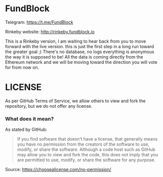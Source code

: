 # FundBlock

Telegram: https://t.me/FundBlock

Rinkeby website: http://rinkeby.fundblock.io

This is a Rinkeby version, I am waiting to hear back from you to move forward with the live version. this is just the first step in a long run toward the greater goal ;) There's no database, no logs everything is anonymous the way it is supposed to be! All the data is coming directly from the Ethereum network and we will be moving toward the direction you will vote for from now on.

LICENSE
===========

As per GitHub Terms of Service, we allow others to view and fork the repository, but we do not offer any license.

### What does it mean? 
As stated by GitHub: 
> If you find software that doesn’t have a license, that generally means you have no permission from the creators of the software to use, modify, or share the software. Although a code host such as GitHub may allow you to view and fork the code, this does not imply that you are permitted to use, modify, or share the software for any purpose.

Source: https://choosealicense.com/no-permission/
